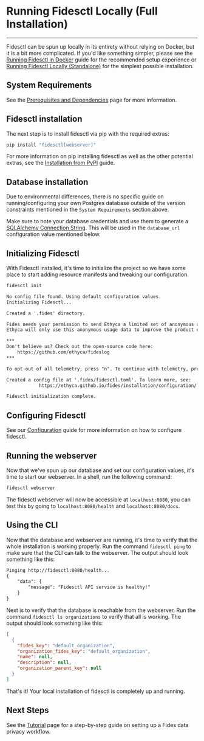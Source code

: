 # Running Fidesctl Locally (Full Installation)

---

Fidesctl can be spun up locally in its entirety without relying on Docker, but it is a bit more complicated. If you'd like something simpler, please see the [Running Fidesctl in Docker](docker.md) guide for the recommended setup experience or [Running Fidesctl Locally (Standalone)](local_standalone.md) for the simplest possible installation.

## System Requirements

See the [Prerequisites and Dependencies](../installation/prerequisites_dependencies.md) page for more information.

## Fidesctl installation

The next step is to install fidesctl via pip with the required extras:

```sh
pip install "fidesctl[webserver]"
```

For more information on pip installing fidesctl as well as the other potential extras, see the [Installation from PyPI](../installation/pypi.md) guide.

## Database installation

Due to environmental differences, there is no specific guide on running/configuring your own Postgres database outside of the version constraints mentioned in the `System Requirements` section above.

Make sure to note your database credentials and use them to generate a [SQLAlchemy Connection String](https://docs.sqlalchemy.org/en/14/core/engines.html#postgresql). This will be used in the `database_url` configuration value mentioned below.

## Initializing Fidesctl

With Fidesctl installed, it's time to initialize the project so we have some place to start adding resource manifests and tweaking our configuration.

```sh title="Initialize Fidesctl"
fidesctl init
```

```txt title="Expected Output"
No config file found. Using default configuration values.
Initializing Fidesctl...

Created a '.fides' directory.

Fides needs your permission to send Ethyca a limited set of anonymous usage statistics.
Ethyca will only use this anonymous usage data to improve the product experience, and will never collect sensitive or personal data.

***
Don't believe us? Check out the open-source code here:
    https://github.com/ethyca/fideslog
***

To opt-out of all telemetry, press "n". To continue with telemetry, press any other key.

Created a config file at '.fides/fidesctl.toml'. To learn more, see:  
            https://ethyca.github.io/fides/installation/configuration/

Fidesctl initialization complete.
```

## Configuring Fidesctl

See our [Configuration](../installation/configuration.md) guide for more information on how to configure fidesctl.

## Running the webserver

Now that we've spun up our database and set our configuration values, it's time to start our webserver. In a shell, run the following command:

```sh
fidesctl webserver
```

The fidesctl webserver will now be accessible at `localhost:8080`, you can test this by going to `localhost:8080/health` and `localhost:8080/docs`.

## Using the CLI

Now that the database and webserver are running, it's time to verify that the whole installation is working properly. Run the command `fidesctl ping` to make sure that the CLI can talk to the webserver. The output should look something like this:

```txt
Pinging http://fidesctl:8080/health...
{
    "data": {
        "message": "Fidesctl API service is healthy!"
    }
}
```

Next is to verify that the database is reachable from the webserver. Run the command `fidesctl ls organizations` to verify that all is working. The output should look something like this:

```json
[
  {
    "fides_key": "default_organization",
    "organization_fides_key": "default_organization",
    "name": null,
    "description": null,
    "organization_parent_key": null
  }
]
```

That's it! Your local installation of fidesctl is completely up and running.

## Next Steps

See the [Tutorial](../tutorial/index.md) page for a step-by-step guide on setting up a Fides data privacy workflow.
